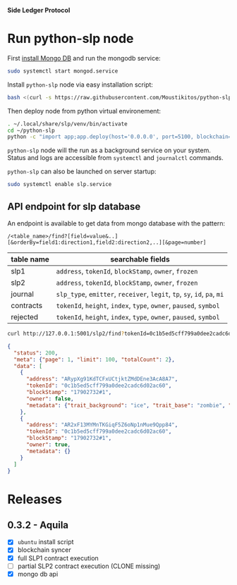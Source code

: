**Side Ledger Protocol**

# Run python-slp node

First [install Mongo DB](https://docs.mongodb.com/manual/tutorial/#installation) and run the mongodb service:

```sh
sudo systemctl start mongod.service
```

Install `python-slp` node via easy installation script:

```sh
bash <(curl -s https://raw.githubusercontent.com/Moustikitos/python-slp/master/slp-install.sh)
```

Then deploy node from python virtual environement:

```sh
. ~/.local/share/slp/venv/bin/activate
cd ~/python-slp
python -c "import app;app.deploy(host='0.0.0.0', port=5100, blockchain='ark')"
```

`python-slp` node will the run as a background service on your system. Status and logs are accessible from `systemctl` and `journalctl` commands.

`python-slp` can also be launched on server startup:

```sh
sudo systemctl enable slp.service
```

## API endpoint for slp database

An endpoint is available to get data from mongo database with the pattern:

`/<table_name>/find?[field=value&..][&orderBy=field1:direction1,field2:direction2,..][&page=number]`

table name|searchable fields
-|-
slp1|`address`, `tokenId`, `blockStamp`, `owner`, `frozen`
slp2|`address`, `tokenId`, `blockStamp`, `owner`, `frozen`
journal|`slp_type`, `emitter`, `receiver`, `legit`, `tp`, `sy`, `id`, `pa`, `mi`
contracts|`tokenId`, `height`, `index`, `type`, `owner`, `paused`, `symbol`
rejected|`tokenId`, `height`, `index`, `type`, `owner`, `paused`, `symbol`

```bash
curl http://127.0.0.1:5001/slp2/find?tokenId=0c1b5ed5cff799a0dee2cadc6d02ac60
```
```json
{
  "status": 200,
  "meta": {"page": 1, "limit": 100, "totalCount": 2},
  "data": [
    {
      "address": "ARypXg91KdTCFxUCtjktZMdDEne3AcA8A7",
      "tokenId": "0c1b5ed5cff799a0dee2cadc6d02ac60",
      "blockStamp": "17902732#1",
      "owner": false,
      "metadata": {"trait_background": "ice", "trait_base": "zombie", "trait_clothing": "astronaut", "trait_face": "angry", "trait_hat": "beanie"}
    },
    {
      "address": "AR2xF13MYMnTKGiqF5Z6oNp1nMue9Qpp84",
      "tokenId": "0c1b5ed5cff799a0dee2cadc6d02ac60",
      "blockStamp": "17902732#1",
      "owner": true,
      "metadata": {}
    }
  ]
}
```

# Releases

## 0.3.2 - Aquila
  - [x] `ubuntu` install script
  - [x] blockchain syncer
  - [x] full SLP1 contract execution
  - [ ] partial SLP2 contract execution (CLONE missing)
  - [x] mongo db api
